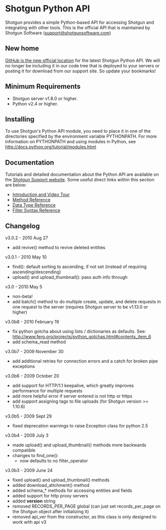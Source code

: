 # Shotgun Python API

Shotgun provides a simple Python-based API for accessing Shotgun and integrating with other tools. This is the official API that is maintained by Shotgun Software (support@shotgunsoftware.com)

## New home

[GitHub is the new official location](http://github.com/shotgunsoftware/python-api) for the latest Shotgun Python API. We will no longer be including it in our code tree that is deployed to your servers or posting it for download from our support site. So update your bookmarks!

## Minimum Requirements
- Shotgun server v1.8.0 or higher.
- Python v2.4 or higher.

## Installing
To use Shotgun's Python API module, you need to place it in one of the directories specified by the environment variable PYTHONPATH. For more information on PYTHONPATH and using modules in Python, see http://docs.python.org/tutorial/modules.html

## Documentation
Tutorials and detailed documentation about the Python API are available on the [Shotgun Support website](https://support.shotgunsoftware.com/forums/48807-developer-api-info). 
Some useful direct links within this section are below:

- [Introduction and Video Tour](https://support.shotgunsoftware.com/entries/38181-api-introduction-video-tour)  
- [Method Reference](https://support.shotgunsoftware.com/entries/21668-reference-methods)  
- [Data Type Reference](https://support.shotgunsoftware.com/entries/38362-reference-data-types)  
- [Filter Syntax Reference](https://support.shotgunsoftware.com/entries/38359-reference-filter-syntax)  

## Changelog
v3.0.2 - 2010 Aug 27

  + add revive() method to revive deleted entities

v3.0.1 - 2010 May 10

  + find(): default sorting to ascending, if not set (instead of requiring ascending/descending)
  + upload() and upload_thumbnail(): pass auth info through

v3.0 - 2010 May 5 

  + non-beta! 
  + add batch() method to do multiple create, update, and delete requests in one 
      request to the server (requires Shotgun server to be v1.13.0 or higher)

v3.0b8 - 2010 February 19 

  + fix python gotcha about using lists / dictionaries as defaults. 
      See: http://www.ferg.org/projects/python_gotchas.html#contents_item_6 
  + add schema_read method

v3.0b7 - 2009 November 30 

  + add additional retries for connection errors and a catch for broken pipe exceptions

v3.0b6 - 2009 October 20 

  + add support for HTTP/1.1 keepalive, which greatly improves performance for multiple requests 
  + add more helpful error if server entered is not http or https 
  + add support assigning tags to file uploads (for Shotgun version >= 1.10.6)

v3.0b5 - 2009 Sept 29 

  + fixed deprecation warnings to raise Exception class for python 2.5

v3.0b4 - 2009 July 3 

  + made upload() and upload_thumbnail() methods more backwards compatible 
  + changes to find_one(): 
    + now defaults to no filter_operator

v3.0b3 - 2009 June 24

  + fixed upload() and upload_thumbnail() methods
  + added download_attchment() method
  + added schema_* methods for accessing entities and fields
  + added support for http proxy servers
  + added __version__ string
  + removed RECORDS_PER_PAGE global (can just set records_per_page on the Shotgun object after initializing it)
  + removed api_ver from the constructor, as this class is only designed to work with api v3
